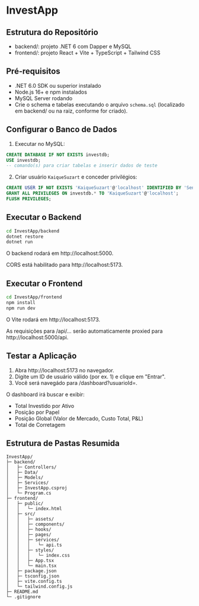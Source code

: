 # InvestApp

## Estrutura do Repositório

- backend/: projeto .NET 6 com Dapper e MySQL
- frontend/: projeto React + Vite + TypeScript + Tailwind CSS

## Pré‐requisitos

- .NET 6.0 SDK ou superior instalado
- Node.js 16+ e npm instalados
- MySQL Server rodando
- Crie o schema e tabelas executando o arquivo `schema.sql` (localizado em backend/ ou na raiz, conforme for criado).

## Configurar o Banco de Dados

1. Executar no MySQL:
```sql
CREATE DATABASE IF NOT EXISTS investdb;
USE investdb;
-- comando(s) para criar tabelas e inserir dados de teste
```

2. Criar usuário `KaiqueSuzart` e conceder privilégios:
```sql
CREATE USER IF NOT EXISTS 'KaiqueSuzart'@'localhost' IDENTIFIED BY 'SenhaProjeto2025';
GRANT ALL PRIVILEGES ON investdb.* TO 'KaiqueSuzart'@'localhost';
FLUSH PRIVILEGES;
```

## Executar o Backend

```bash
cd InvestApp/backend
dotnet restore
dotnet run
```

O backend rodará em http://localhost:5000.

CORS está habilitado para http://localhost:5173.

## Executar o Frontend

```bash
cd InvestApp/frontend
npm install
npm run dev
```

O Vite rodará em http://localhost:5173.

As requisições para /api/... serão automaticamente proxied para http://localhost:5000/api.

## Testar a Aplicação

1. Abra http://localhost:5173 no navegador.
2. Digite um ID de usuário válido (por ex. 1) e clique em "Entrar".
3. Você será navegádo para /dashboard?usuarioId=<ID>.

O dashboard irá buscar e exibir:
- Total Investido por Ativo
- Posição por Papel
- Posição Global (Valor de Mercado, Custo Total, P&L)
- Total de Corretagem

## Estrutura de Pastas Resumida

```
InvestApp/
├─ backend/
│   ├─ Controllers/
│   ├─ Data/
│   ├─ Models/
│   ├─ Services/
│   ├─ InvestApp.csproj
│   └─ Program.cs
├─ frontend/
│   ├─ public/
│   │   └─ index.html
│   ├─ src/
│   │   ├─ assets/
│   │   ├─ components/
│   │   ├─ hooks/
│   │   ├─ pages/
│   │   ├─ services/
│   │   │   └─ api.ts
│   │   ├─ styles/
│   │   │   └─ index.css
│   │   ├─ App.tsx
│   │   └─ main.tsx
│   ├─ package.json
│   ├─ tsconfig.json
│   ├─ vite.config.ts
│   └─ tailwind.config.js
├─ README.md
└─ .gitignore
``` 